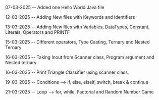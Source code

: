 07-03-2025 -- Added one Hello World Java file

12-03-2025 -- Adding New files with Keywords and Identifiers

13-03-2025  -- Adding New files with Variables, DataTypes, Constant, Literals, Operators and PRINTF

15-03-2025 -- Different operators, Type Casting, Ternary and Nested Ternary

16-03-2035 -- Taking Inout from Scanner class, Program argument and Nested ternary

16-03-2035 -- Print Triangle Classifier using scanner class

19-03-2025 -- Conditions --> if, else, elseif, switch, break & continue

21-03-2025 -- Loop --> for, while, Factorial and Random Number Game


